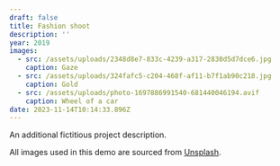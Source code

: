 ```yaml
---
draft: false
title: Fashion shoot
description: ''
year: 2019
images:
  - src: /assets/uploads/2348d8e7-833c-4239-a317-2830d5d7dce6.jpg
    caption: Gaze
  - src: /assets/uploads/324fafc5-c204-468f-af11-b7f1ab90c218.jpg
    caption: Gold
  - src: /assets/uploads/photo-1697886991540-681440046194.avif
    caption: Wheel of a car
date: 2023-11-14T10:14:33.896Z
---
```


An additional fictitious project description.

All images used in this demo are sourced from [Unsplash](https://unsplash.com/).
